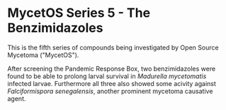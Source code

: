 # MycetOS Series 5 - The Benzimidazoles

This is the fifth series of compounds being investigated by Open Source Mycetoma ("MycetOS").

After screening the Pandemic Response Box, two benzimidazoles were found to be able to prolong larval survival in _Madurella mycetomatis_ infected larvae. Furthermore all three also showed some acivity against _Falciformispora senegalensis_, another prominent mycetoma causative agent.   
